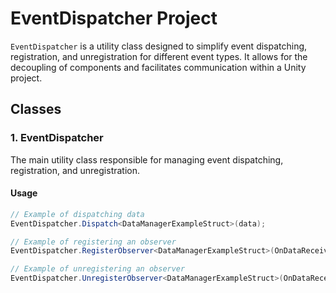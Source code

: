 # EventDispatcher Project

`EventDispatcher` is a utility class designed to simplify event dispatching, registration, and unregistration for different event types. It allows for the decoupling of components and facilitates communication within a Unity project.

## Classes

### 1. EventDispatcher

The main utility class responsible for managing event dispatching, registration, and unregistration.

#### Usage

```csharp
// Example of dispatching data
EventDispatcher.Dispatch<DataManagerExampleStruct>(data);

// Example of registering an observer
EventDispatcher.RegisterObserver<DataManagerExampleStruct>(OnDataReceived);

// Example of unregistering an observer
EventDispatcher.UnregisterObserver<DataManagerExampleStruct>(OnDataReceived);
